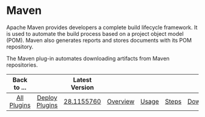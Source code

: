 
# Maven

Apache Maven provides developers a complete build lifecycle framework. It is used to automate the build process based on a project object model (POM). Maven also generates reports and stores documents with its POM repository.

The Maven plug-in automates downloading artifacts from Maven repositories.


|Back to ...||Latest Version|||||
| :---: | :---: | :---: | :---: | :---: | :---: | :---: |
|[All Plugins](../../index.md)|[Deploy Plugins](../README.md)|[28.1155760](https://raw.githubusercontent.com/UrbanCode/IBM-UCD-PLUGINS/main/files/MavenSourceConfig/ucd-MavenSourceConfig-28.1155760.zip)|[Overview](overview.md)|[Usage](usage.md)|[Steps](steps.md)|[Downloads](downloads.md)|
